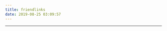 ```yaml
---
title: friendlinks
date: 2019-08-25 03:09:57
---
```


<hr />
<style>
  .container {
    width: 100%;
  }

  .links {
    list-style: none;
  }

  .link {
    margin: 10px;
    display: inline-block;
  }

  .card {
    height: 72px;
    width: 300px;
    box-shadow: 0 3px 1px -2px rgba(0,0,0,.2), 0 2px 2px 0 rgba(0,0,0,.14), 0 1px 5px 0 rgba(0,0,0,.12);
    transition: box-shadow .25s cubic-bezier(.4,0,.2,1);
  }

  .card:hover {
    box-shadow: 0 5px 5px -3px rgba(0,0,0,.2),0 8px 10px 1px rgba(0,0,0,.14),0 3px 14px 2px rgba(0,0,0,.12);
  }

  .avatar {
    float: left;
    height: 72px;
    width: 72px;
  }

  img {
    height: 100%;
    width: 100%;
  }

  .titles {
    overflow: hidden;
    height: 72px;
    width: 227px;
    margin-left: 72px;
  }

  .title{
    text-align: center;
    height: 20px;
    width: 100%;
    margin: 0;
    line-height: 20px;
    margin-top: 14px;
  }

  .subtitle {
    text-align: center;
    height: 20px;
    width: 100%;
    margin: 0;
    line-height: 20px;
  }

  small {
    width: 100%;
  }
</style>

<div div="container">
  <ul class="links" id="links"></ul>
</div>

<script>
var xhr = new XMLHttpRequest();
var path = 'index/friendlinks.xml';

xhr.open('GET', path, true);

xhr.onload = function (e) {
  if (xhr.readyState === 4) {
    if (xhr.status === 200) {
      // console.log(xhr.responseText);
      var parser = new DOMParser();
      var xmlDoc = parser.parseFromString(xhr.responseText, 'text/xml');
      // document.write(xmlDoc.getElementsByTagName('link')[0].textContent);
      var ul = document.getElementById('links');

      for (let i = 0; i < xmlDoc.getElementsByTagName('link').length; i++) {
        var li = document.createElement('li');
        // li.setAttribute('class', 'link');
        li.className = 'link';
        var a = document.createElement('a');
        a.href = xmlDoc.getElementsByTagName('url')[i].innerHTML;
        a.target = '_blank';
        a.title = xmlDoc.getElementsByTagName('title')[i].innerHTML;
        var card = document.createElement('div');
        card.className = 'card';
        var avatar = document.createElement('div');
        avatar.className = 'avatar';
        var image = document.createElement('img');
        image.src = xmlDoc.getElementsByTagName('avatar')[i].innerHTML;
        var titles = document.createElement('div');
        titles.className = 'titles';
        var title = document.createElement('p');
        title.className = 'title';
        title.innerText = xmlDoc.getElementsByTagName('title')[i].innerHTML;
        var subtitle = document.createElement('p');
        subtitle.className = 'subtitle';
        var small = document.createElement('small');
        small.innerText = xmlDoc.getElementsByTagName('subtitle')[i].innerHTML;

        subtitle.appendChild(small);
        titles.appendChild(title);
        titles.appendChild(subtitle);

        avatar.appendChild(image);

        card.appendChild(avatar);
        card.appendChild(titles);

        a.appendChild(card);

        li.appendChild(a);
        ul.appendChild(li);
      }
    } else {
      // console.error(xhr.statusText);
    }
  }
};

xhr.onerror = function (e) {
  console.error(xhr.statusText);
};

xhr.send(null);
</script>
